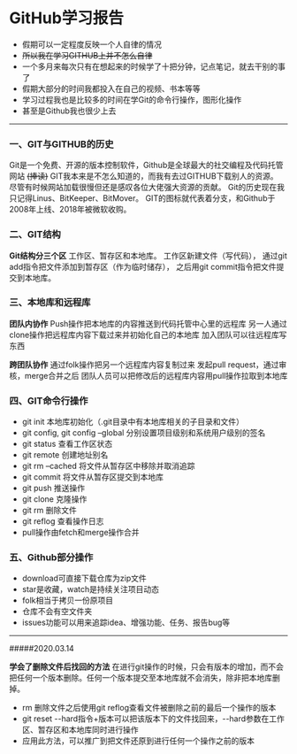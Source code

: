 # GitHub学习报告

+ 假期可以一定程度反映一个人自律的情况
+ ~~所以我在学习GITHUB上并不怎么自律~~
+ 一个多月来每次只有在想起来的时候学了十把分钟，记点笔记，就去干别的事了
+ 假期大部分的时间我都投入在自己的视频、书本等等
+ 学习过程我也是比较多的时间在学Git的命令行操作，图形化操作
+ 甚至是Github我也很少上去
---
### 一、GIT与GITHUB的历史

Git是一个免费、开源的版本控制软件，Github是全球最大的社交编程及代码托管网站 ~~(捧读)~~
GIT我本来是不怎么知道的，而我有去过GITHUB下载别人的资源。
尽管有时候网站加载很慢但还是感叹各位大佬强大资源的贡献。
Git的历史现在我只记得Linus、BitKeeper、BitMover。
GIT的图标就代表着分支，和Github于2008年上线、2018年被微软收购。

### 二、GIT结构

**Git结构分三个区**
工作区、暂存区和本地库。
工作区新建文件（写代码），
通过git add指令把文件添加到暂存区（作为临时储存），
之后用git commit指令把文件提交到本地库。

### 三、本地库和远程库

**团队内协作**
Push操作把本地库的内容推送到代码托管中心里的远程库
另一人通过clone操作把远程库内容下载过来并初始化自己的本地库
加入团队可以往远程库写东西

**跨团队协作**
通过folk操作把另一个远程库内容复制过来
发起pull request，通过审核，merge合并之后
团队人员可以把修改后的远程库内容用pull操作拉取到本地库

### 四、GIT命令行操作
+  git init  本地库初始化（.git目录中有本地库相关的子目录和文件）
+  git config, git config –global  分别设置项目级别和系统用户级别的签名
+  git status  查看工作区状态
+  git remote  创建地址别名
+  git rm –cached 将文件从暂存区中移除并取消追踪
+  git commit  将文件从暂存区提交到本地库
+  git push  推送操作
+  git clone  克隆操作
+  git rm 删除文件
+  git reflog 查看操作日志
+  pull操作由fetch和merge操作合并

### 五、Github部分操作
+  download可直接下载仓库为zip文件
+  star是收藏，watch是持续关注项目动态
+  folk相当于拷贝一份原项目
+  仓库不会有空文件夹
+  issues功能可以用来追踪idea、增强功能、任务、报告bug等
---
#####2020.03.14

**学会了删除文件后找回的方法**
 在进行git操作的时候，只会有版本的增加，而不会把任何一个版本删除。任何一个版本提交至本地库就不会消失，除非把本地库删掉。

+ rm 删除文件之后使用git reflog查看文件被删除之前的最后一个操作的版本
+ git reset --hard指令+版本可以把该版本下的文件找回来，--hard参数在工作区、暂存区和本地库同时进行操作
+ 应用此方法，可以推广到把文件还原到进行任何一个操作之前的版本

